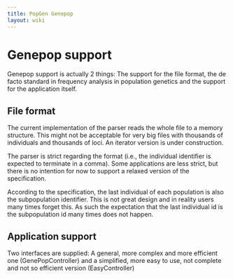 ```yaml
---
title: PopGen Genepop
layout: wiki
---
```


Genepop support
===============

Genepop support is actually 2 things: The support for the file format,
the de facto standard in frequency analysis in population genetics and
the support for the application itself.

File format
-----------

The current implementation of the parser reads the whole file to a
memory structure. This might not be acceptable for very big files with
thousands of individuals and thousands of loci. An iterator version is
under construction.

The parser is strict regarding the format (i.e., the individual
identifier is expected to terminate in a comma). Some applications are
less strict, but there is no intention for now to support a relaxed
version of the specification.

According to the specification, the last individual of each population
is also the subpopulation identifier. This is not great design and in
reality users many times forget this. As such the expectation that the
last individual id is the subpopulation id many times does not happen.

Application support
-------------------

Two interfaces are supplied: A general, more complex and more efficient
one (GenePopController) and a simplified, more easy to use, not complete
and not so efficient version (EasyController)
